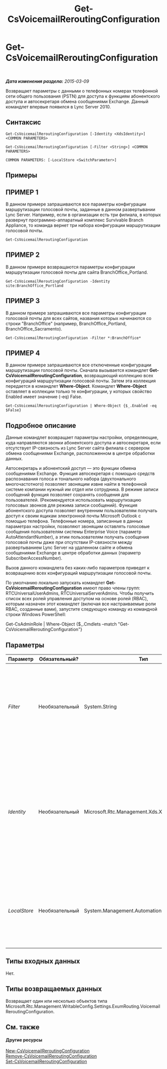 ﻿---
title: Get-CsVoicemailReroutingConfiguration
TOCTitle: Get-CsVoicemailReroutingConfiguration
ms:assetid: 25e401eb-6a84-468f-b0eb-5b794f20b5bc
ms:mtpsurl: https://technet.microsoft.com/ru-ru/library/Gg425732(v=OCS.15)
ms:contentKeyID: 49309223
ms.date: 05/19/2016
mtps_version: v=OCS.15
ms.translationtype: HT
---

# Get-CsVoicemailReroutingConfiguration

 

_**Дата изменения раздела:** 2015-03-09_

Возвращает параметры с данными о телефонных номерах телефонной сети общего пользования (PSTN) для доступа к функциям абонентского доступа и автосекретаря обмена сообщениями Exchange. Данный командлет впервые появился в Lync Server 2010.

## Синтаксис

    Get-CsVoicemailReroutingConfiguration [-Identity <XdsIdentity>] <COMMON PARAMETERS>

    Get-CsVoicemailReroutingConfiguration [-Filter <String>] <COMMON PARAMETERS>

    COMMON PARAMETERS: [-LocalStore <SwitchParameter>]

## Примеры

## ПРИМЕР 1

В данном примере запрашиваются все параметры конфигурации маршрутизации голосовой почты, заданные в данном развертывании Lync Server. Например, если в организации есть три филиала, в которых развернут программно-аппаратный комплекс Survivable Branch Appliance, то команда вернет три набора конфигурации маршрутизации голосовой почты.

    Get-CsVoicemailReroutingConfiguration

## ПРИМЕР 2

В данном примере возвращаются параметры конфигурации маршрутизации голосовой почты для сайта BranchOffice\_Portland.

    Get-CsVoicemailReroutingConfiguration -Identity site:BranchOffice_Portland

## ПРИМЕР 3

В данном примере запрашиваются все параметры конфигурации голосовой почты для всех сайтов, названия которых начинаются со строки "BranchOffice" (например, BranchOffice\_Portland, BranchOffice\_Sacramento).

    Get-CsVoicemailReroutingConfiguration -Filter *:BranchOffice*

## ПРИМЕР 4

В данном примере запрашиваются все отключенные конфигурации маршрутизации голосовой почты. Сначала вызывается командлет **Get-CsVoicemailReroutingConfiguration**, возвращающий коллекцию всех конфигураций маршрутизации голосовой почты. Затем эта коллекция передается в командлет **Where-Object**. Командлет **Where-Object** оставляет в коллекции только те конфигурации, у которых свойство Enabled имеет значение (-eq) False.

    Get-CsVoicemailReroutingConfiguration | Where-Object {$_.Enabled -eq $False}

## Подробное описание

Данные командлет возвращает параметры настройки, определяющие, куда направляются звонки абонентского доступа и автосекретаря, если отсутствует IP-связность из Lync Server сайта филиала с сервером обмена сообщениями Exchange, расположенном в центре обработки данных.

Автосекретарь и абонентский доступ — это функции обмена сообщениями Exchange. Функция автосекретаря с помощью средств распознавания голоса и тонального набора (двухтонального многочастотного) позволяет звонящим извне найти в телефонной системе компании нужный им отдел или сотрудника. В режиме записи сообщений функция позволяет сохранять сообщения для пользователей. (Рекомендуется использовать маршрутизацию голосовых звонков для режима записи сообщений). Функция абонентского доступа позволяет внутренним пользователям получать доступ к своим ящикам электронной почты Microsoft Outlook с помощью телефона. Телефонные номера, записанные в данных параметрах настройки, позволяют звонящим оставлять голосовые сообщения пользователям системы Enterprise Voice (параметр AutoAttendantNumber), а этим пользователям получать сообщения голосовой почты даже при отсутствии IP-связности между развертыванием Lync Server на удаленном сайте и обмена сообщениями Exchange в центре обработки данных (параметр SubscriberAccessNumber).

Вызов данного командлета без каких-либо параметров приведет к возвращению всех конфигураций маршрутизации голосовой почты.

По умолчанию локально запускать командлет **Get-CsVoicemailReroutingConfiguration** имеют право члены групп: RTCUniversalUserAdmins, RTCUniversalServerAdmins. Чтобы получить список всех ролей управления доступом на основе ролей (RBAC), которым назначен этот командлет (включая все настраиваемые роли RBAC, созданные вами), запустите следующую команду из командной строки Windows PowerShell:

Get-CsAdminRole | Where-Object {$\_.Cmdlets –match "Get-CsVoicemailReroutingConfiguration"}

## Параметры


<table>
<colgroup>
<col style="width: 25%" />
<col style="width: 25%" />
<col style="width: 25%" />
<col style="width: 25%" />
</colgroup>
<thead>
<tr class="header">
<th>Параметр</th>
<th>Обязательный?</th>
<th>Тип</th>
<th>Описание</th>
</tr>
</thead>
<tbody>
<tr class="odd">
<td><p><em>Filter</em></p></td>
<td><p>Необязательный</p></td>
<td><p>System.String</p></td>
<td><p>Параметр Filter позволяет получить параметры конфигурации для определенного набора сайтов на основе сопоставления подстановочных символов.</p></td>
</tr>
<tr class="even">
<td><p><em>Identity</em></p></td>
<td><p>Необязательный</p></td>
<td><p>Microsoft.Rtc.Management.Xds.XdsIdentity</p></td>
<td><p>Уникальный идентификатор запрашиваемой конфигурации. Для данного командлета параметр Identity будет либо &quot;Global&quot;, либо &quot;Site:&lt;имя сайта&gt;&quot;, где &quot;имя сайта&quot; является названием сайта, для которого устанавливаются настройки.</p></td>
</tr>
<tr class="odd">
<td><p><em>LocalStore</em></p></td>
<td><p>Необязательный</p></td>
<td><p>System.Management.Automation.SwitchParameter</p></td>
<td><p>Данные конфигурации маршрутизации голосовой почты берутся из локальной реплики управления, а не из самого управления.</p></td>
</tr>
</tbody>
</table>


## Типы входных данных

Нет.

## Типы возвращаемых данных

Возвращает один или несколько объектов типа Microsoft.Rtc.Management.WritableConfig.Settings.ExumRouting.VoicemailReroutingConfiguration.

## См. также

#### Другие ресурсы

[New-CsVoicemailReroutingConfiguration](new-csvoicemailreroutingconfiguration.md)  
[Remove-CsVoicemailReroutingConfiguration](remove-csvoicemailreroutingconfiguration.md)  
[Set-CsVoicemailReroutingConfiguration](set-csvoicemailreroutingconfiguration.md)

